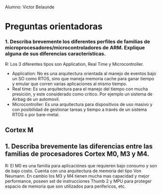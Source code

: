 Alumno: Victor Belaunde

# Preguntas orientadoras

### 1. Describa brevemente los diferentes perfiles de familias de microprocesadores/microcontroladores de ARM. Explique alguna de sus diferencias características.
R: Los 3 diferentes tipos son Application, Real Time y Microcontroller.
- Application: No es una arquitectura orientada al manejo de eventos bajo un SO como RTOS, sino que maneja memoria cache para ganar tiempo y emular que corren varias aplicaciones al mismo tiempo.
- Real time: Es una arquitectura para el manejo del tiempo con mucha presición, y este considerado como critico. Por ejemplo un sistema de Airbag de un automovil.
- Microcontroller: Es una arquitectura para dispositivos de uso masivo y con posibilidad de gestionar tareas y tiempo a través de un sistema RTOS o por bare-metal. 

## Cortex M

## 1. Describa brevemente las diferencias entre las familias de procesadores Cortex M0, M3 y M4.
R: El M0 es una familia para aplicaciónes que requieren bajo consumo y son de bajo costo. Cuenta con una arquitectura de memoria del tipo Von Neumann. 
En cambio los M3 y M4 tienen mucha mas capacidad y mejor performance, poseen set de instrucciones Thumb 2 y MPU para proteger espacio de memoria que son utilizados para perifericos, etc.

